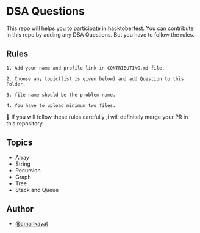 
# DSA Questions

This repo will helps you to participate in hacktoberfest. You can contribute in this repo by adding any DSA Questions.
But you have to follow the rules.


## Rules


`1. Add your name and profile link in CONTRIBUTING.md file.`

`2. Choose any topic(list is given below) and add Question to this Folder.`

`3. file name should be the problem name.`

`4. You have to upload minimum two files.`

🔴 If you will follow these rules carefully ,i will definitely merge your PR in this repository.

## Topics

 - Array
 - String
 - Recursion
 - Graph
 - Tree
 - Stack and Queue


## Author

- [@amankayat](https://www.github.com/amankayat)

